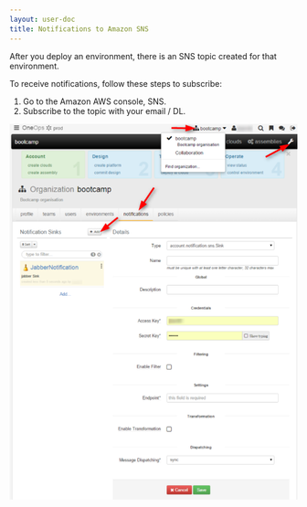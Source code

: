 ```yaml
---
layout: user-doc
title: Notifications to Amazon SNS
---
```


After you deploy an environment, there is an SNS topic created for that environment. 

To receive notifications, follow these steps to subscribe:


1. Go to the Amazon AWS console, SNS.
2. Subscribe to the topic with your email / DL.


![SNS](/assets/docs/local/images/sns.png)